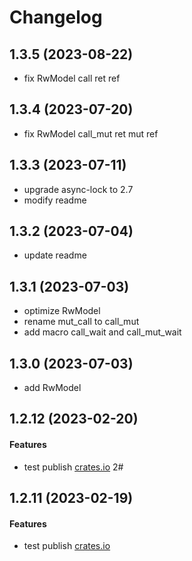 # Changelog

## 1.3.5 (2023-08-22)
* fix RwModel call ret ref

## 1.3.4 (2023-07-20)
* fix RwModel call_mut ret mut ref

## 1.3.3 (2023-07-11)
* upgrade async-lock to 2.7
* modify readme

## 1.3.2 (2023-07-04)
* update readme

## 1.3.1 (2023-07-03)
* optimize RwModel
* rename mut_call to call_mut
* add macro call_wait and call_mut_wait

## 1.3.0 (2023-07-03)
* add RwModel

## 1.2.12 (2023-02-20)
#### Features
* test publish [crates.io](https://crates.io/) 2#

## 1.2.11 (2023-02-19)
#### Features
* test publish [crates.io](https://crates.io/)
